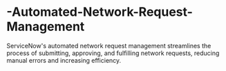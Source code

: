 # -Automated-Network-Request-Management
ServiceNow's automated network request management streamlines the process of submitting, approving, and fulfilling network requests, reducing manual errors and increasing efficiency.
